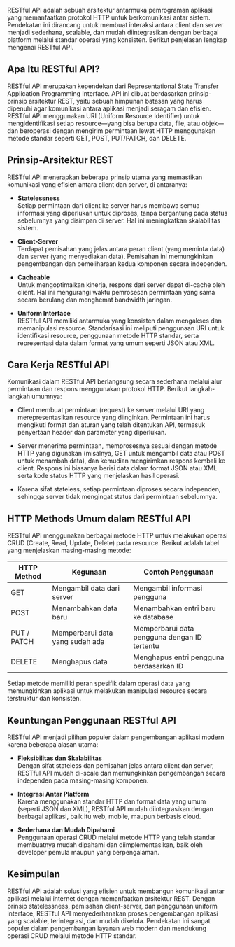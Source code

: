 RESTful API adalah sebuah arsitektur antarmuka pemrograman aplikasi yang memanfaatkan protokol HTTP untuk berkomunikasi antar sistem. Pendekatan ini dirancang untuk membuat interaksi antara client dan server menjadi sederhana, scalable, dan mudah diintegrasikan dengan berbagai platform melalui standar operasi yang konsisten. Berikut penjelasan lengkap mengenai RESTful API.

## Apa Itu RESTful API?

RESTful API merupakan kependekan dari Representational State Transfer Application Programming Interface. API ini dibuat berdasarkan prinsip-prinsip arsitektur REST, yaitu sebuah himpunan batasan yang harus dipenuhi agar komunikasi antara aplikasi menjadi seragam dan efisien.  
RESTful API menggunakan URI (Uniform Resource Identifier) untuk mengidentifikasi setiap resource—yang bisa berupa data, file, atau objek—dan beroperasi dengan mengirim permintaan lewat HTTP menggunakan metode standar seperti GET, POST, PUT/PATCH, dan DELETE.

## Prinsip-Arsitektur REST

RESTful API menerapkan beberapa prinsip utama yang memastikan komunikasi yang efisien antara client dan server, di antaranya:

- **Statelessness**  
  Setiap permintaan dari client ke server harus membawa semua informasi yang diperlukan untuk diproses, tanpa bergantung pada status sebelumnya yang disimpan di server. Hal ini meningkatkan skalabilitas sistem.

- **Client-Server**  
  Terdapat pemisahan yang jelas antara peran client (yang meminta data) dan server (yang menyediakan data). Pemisahan ini memungkinkan pengembangan dan pemeliharaan kedua komponen secara independen.

- **Cacheable**  
  Untuk mengoptimalkan kinerja, respons dari server dapat di-cache oleh client. Hal ini mengurangi waktu pemrosesan permintaan yang sama secara berulang dan menghemat bandwidth jaringan.

- **Uniform Interface**  
  RESTful API memiliki antarmuka yang konsisten dalam mengakses dan memanipulasi resource. Standarisasi ini meliputi penggunaan URI untuk identifikasi resource, penggunaan metode HTTP standar, serta representasi data dalam format yang umum seperti JSON atau XML.

## Cara Kerja RESTful API

Komunikasi dalam RESTful API berlangsung secara sederhana melalui alur permintaan dan respons menggunakan protokol HTTP. Berikut langkah-langkah umumnya:

- Client membuat permintaan (request) ke server melalui URI yang merepresentasikan resource yang diinginkan. Permintaan ini harus mengikuti format dan aturan yang telah ditentukan API, termasuk penyertaan header dan parameter yang diperlukan.

- Server menerima permintaan, memprosesnya sesuai dengan metode HTTP yang digunakan (misalnya, GET untuk mengambil data atau POST untuk menambah data), dan kemudian mengirimkan respons kembali ke client. Respons ini biasanya berisi data dalam format JSON atau XML serta kode status HTTP yang menjelaskan hasil operasi.

- Karena sifat stateless, setiap permintaan diproses secara independen, sehingga server tidak mengingat status dari permintaan sebelumnya.

## HTTP Methods Umum dalam RESTful API

RESTful API menggunakan berbagai metode HTTP untuk melakukan operasi CRUD (Create, Read, Update, Delete) pada resource. Berikut adalah tabel yang menjelaskan masing-masing metode:

| HTTP Method | Kegunaan                      | Contoh Penggunaan                      |
|-------------|-------------------------------|----------------------------------------|
| GET         | Mengambil data dari server    | Mengambil informasi pengguna           |
| POST        | Menambahkan data baru         | Menambahkan entri baru ke database     |
| PUT / PATCH | Memperbarui data yang sudah ada| Memperbarui data pengguna dengan ID tertentu |
| DELETE      | Menghapus data                | Menghapus entri pengguna berdasarkan ID|

Setiap metode memiliki peran spesifik dalam operasi data yang memungkinkan aplikasi untuk melakukan manipulasi resource secara terstruktur dan konsisten.

## Keuntungan Penggunaan RESTful API

RESTful API menjadi pilihan populer dalam pengembangan aplikasi modern karena beberapa alasan utama:

- **Fleksibilitas dan Skalabilitas**  
  Dengan sifat stateless dan pemisahan jelas antara client dan server, RESTful API mudah di-scale dan memungkinkan pengembangan secara independen pada masing-masing komponen.

- **Integrasi Antar Platform**  
  Karena menggunakan standar HTTP dan format data yang umum (seperti JSON dan XML), RESTful API mudah diintegrasikan dengan berbagai aplikasi, baik itu web, mobile, maupun berbasis cloud.

- **Sederhana dan Mudah Dipahami**  
  Penggunaan operasi CRUD melalui metode HTTP yang telah standar membuatnya mudah dipahami dan diimplementasikan, baik oleh developer pemula maupun yang berpengalaman.

## Kesimpulan

RESTful API adalah solusi yang efisien untuk membangun komunikasi antar aplikasi melalui internet dengan memanfaatkan arsitektur REST. Dengan prinsip statelessness, pemisahan client-server, dan penggunaan uniform interface, RESTful API menyederhanakan proses pengembangan aplikasi yang scalable, terintegrasi, dan mudah dikelola. Pendekatan ini sangat populer dalam pengembangan layanan web modern dan mendukung operasi CRUD melalui metode HTTP standar.
